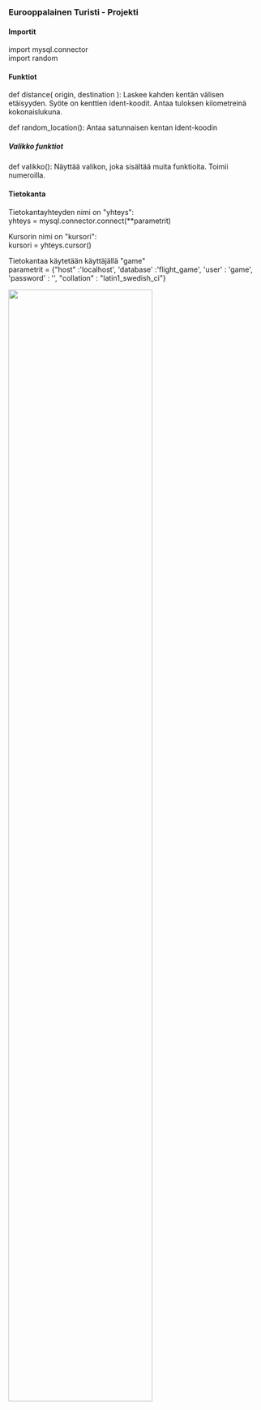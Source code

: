 ### Eurooppalainen Turisti - Projekti

#### Importit
import mysql.connector <br>
import random

#### Funktiot

def distance( origin, destination ):
Laskee kahden kentän välisen etäisyyden. Syöte on kenttien ident-koodit. Antaa tuloksen kilometreinä kokonaislukuna.

def random_location(): Antaa satunnaisen kentan ident-koodin

##### Valikko funktiot
def valikko(): Näyttää valikon, joka sisältää muita funktioita. Toimii numeroilla.

#### Tietokanta
Tietokantayhteyden nimi on "yhteys": <br>
yhteys = mysql.connector.connect(**parametrit) 

Kursorin nimi on "kursori": <br>
kursori = yhteys.cursor()

Tietokantaa käytetään käyttäjällä "game" <br>
parametrit = 
{"host" :'localhost', 
'database' :'flight_game', 
'user' : 'game',
'password' : '', 
"collation" : "latin1_swedish_ci"}


<img src="https://github.com/user-attachments/assets/8e5a8ea8-b712-43ff-a5bd-ad7815cd692a" width="75%" height="75%">

